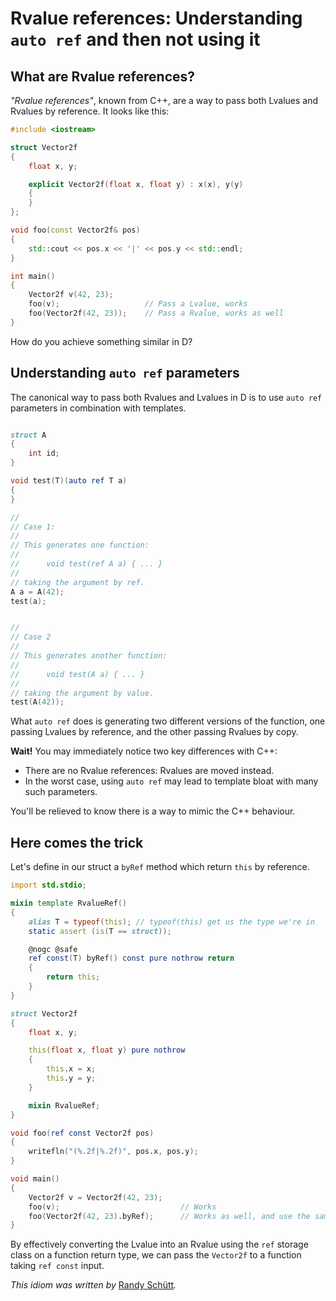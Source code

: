 Rvalue references: Understanding `auto ref` and then not using it
=================================================================

## What are Rvalue references?

_"Rvalue references"_, known from C++, are a way to pass both Lvalues and Rvalues by reference.
It looks like this:

```cpp
#include <iostream>

struct Vector2f
{
    float x, y;

    explicit Vector2f(float x, float y) : x(x), y(y)
    {
    }
};

void foo(const Vector2f& pos)
{
    std::cout << pos.x << '|' << pos.y << std::endl;
}

int main()
{
    Vector2f v(42, 23);
    foo(v);                   // Pass a Lvalue, works
    foo(Vector2f(42, 23));    // Pass a Rvalue, works as well
}
```

How do you achieve something similar in D?

## Understanding `auto ref` parameters

The canonical way to pass both Rvalues and Lvalues in D is to use `auto ref` parameters in combination with templates.

```d

struct A
{
    int id;
}

void test(T)(auto ref T a)
{
}

//
// Case 1:
//
// This generates one function:
//
//      void test(ref A a) { ... }
//
// taking the argument by ref.
A a = A(42);
test(a);


//
// Case 2
//
// This generates another function:
//
//      void test(A a) { ... }
//
// taking the argument by value.
test(A(42));

```

What `auto ref` does is generating two different versions of the function, one passing Lvalues by reference, and the other passing Rvalues by copy.

**Wait!** You may immediately notice two key differences with C++:

- There are no Rvalue references: Rvalues are moved instead.
- In the worst case, using `auto ref` may lead to template bloat with many such parameters.

You'll be relieved to know there is a way to mimic the C++ behaviour.


## Here comes the trick

Let's define in our struct a `byRef` method which return `this` by reference.

```d
import std.stdio;

mixin template RvalueRef()
{
    alias T = typeof(this); // typeof(this) get us the type we're in
    static assert (is(T == struct));

    @nogc @safe
    ref const(T) byRef() const pure nothrow return
    {
        return this;
    }
}

struct Vector2f
{
    float x, y;

    this(float x, float y) pure nothrow
    {
        this.x = x;
        this.y = y;
    }

    mixin RvalueRef;
}

void foo(ref const Vector2f pos)
{
    writefln("(%.2f|%.2f)", pos.x, pos.y);
}

void main()
{
    Vector2f v = Vector2f(42, 23);
    foo(v);                           // Works
    foo(Vector2f(42, 23).byRef);      // Works as well, and use the same function
}
```

By effectively converting the Lvalue into an Rvalue using the `ref` storage class on a function return type, we can pass the `Vector2f` to a function taking `ref const` input.

_This idiom was written by_ [Randy Schütt](https://github.com/Dgame)_._